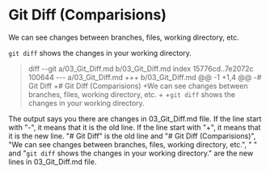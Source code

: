 # Git Diff (Comparisions)
We can see changes between branches, files, working directory, etc.

`git diff` shows the changes in your working directory.
> 
> diff --git a/03_Git_Diff.md b/03_Git_Diff.md
> index 15776cd..7e2072c 100644
> --- a/03_Git_Diff.md
> +++ b/03_Git_Diff.md
> @@ -1 +1,4 @@
> -# Git Diff
> +# Git Diff (Comparisions)
> +We can see changes between branches, files, working directory, etc.
> +
> +`git diff` shows the changes in your working directory.
> 

The output says you there are changes in 03_Git_Diff.md file. If the line start with "-", it means that it is the old line. If the line start with "+", it means that it is the new line. "# Git Diff" is the old line and "# Git Diff (Comparisions)", "We can see changes between branches, files, working directory, etc.", " " and "`git diff` shows the changes in your working directory." are the new lines in 03_Git_Diff.md file. 